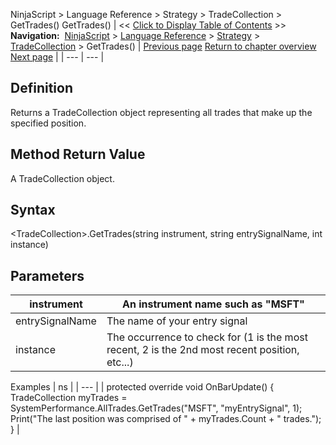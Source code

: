 ﻿
NinjaScript \> Language Reference \> Strategy \> TradeCollection \> GetTrades()
GetTrades()
| \<\< [Click to Display Table of Contents](gettrades.md) \>\> **Navigation:**     [NinjaScript](ninjascript.md) \> [Language Reference](language_reference_wip.md) \> [Strategy](strategy.md) \> [TradeCollection](tradecollection.md) \> GetTrades() | [Previous page](eventrades.md) [Return to chapter overview](tradecollection.md) [Next page](losingtrades.md) |
| --- | --- |
## Definition
Returns a TradeCollection object representing all trades that make up the specified position. 
 
## Method Return Value
A TradeCollection object.
 
## Syntax
\<TradeCollection\>.GetTrades(string instrument, string entrySignalName, int instance)
 
## Parameters
| instrument | An instrument name such as "MSFT" |
| --- | --- |
| entrySignalName | The name of your entry signal |
| instance | The occurrence to check for (1 is the most recent, 2 is the 2nd most recent position, etc...) |

  

Examples
| ns |
| --- |
| protected override void OnBarUpdate() {      TradeCollection myTrades \= SystemPerformance.AllTrades.GetTrades("MSFT", "myEntrySignal", 1);      Print("The last position was comprised of " \+ myTrades.Count \+ " trades."); } |

 
